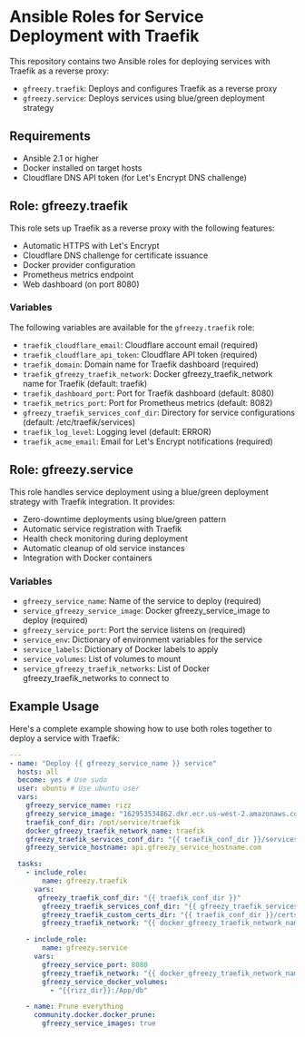 # Ansible Roles for Service Deployment with Traefik

This repository contains two Ansible roles for deploying services with Traefik as a reverse proxy:

- `gfreezy.traefik`: Deploys and configures Traefik as a reverse proxy
- `gfreezy.service`: Deploys services using blue/green deployment strategy

## Requirements

- Ansible 2.1 or higher
- Docker installed on target hosts
- Cloudflare DNS API token (for Let's Encrypt DNS challenge)

## Role: gfreezy.traefik

This role sets up Traefik as a reverse proxy with the following features:

- Automatic HTTPS with Let's Encrypt
- Cloudflare DNS challenge for certificate issuance
- Docker provider configuration
- Prometheus metrics endpoint
- Web dashboard (on port 8080)

### Variables

The following variables are available for the `gfreezy.traefik` role:

- `traefik_cloudflare_email`: Cloudflare account email (required)
- `traefik_cloudflare_api_token`: Cloudflare API token (required)
- `traefik_domain`: Domain name for Traefik dashboard (required)
- `traefik_gfreezy_traefik_network`: Docker gfreezy_traefik_network name for Traefik (default: traefik)
- `traefik_dashboard_port`: Port for Traefik dashboard (default: 8080)
- `traefik_metrics_port`: Port for Prometheus metrics (default: 8082)
- `gfreezy_traefik_services_conf_dir`: Directory for service configurations (default: /etc/traefik/services)
- `traefik_log_level`: Logging level (default: ERROR)
- `traefik_acme_email`: Email for Let's Encrypt notifications (required)

## Role: gfreezy.service

This role handles service deployment using a blue/green deployment strategy with Traefik integration. It provides:

- Zero-downtime deployments using blue/green pattern
- Automatic service registration with Traefik
- Health check monitoring during deployment
- Automatic cleanup of old service instances
- Integration with Docker containers

### Variables

- `gfreezy_service_name`: Name of the service to deploy (required)
- `service_gfreezy_service_image`: Docker gfreezy_service_image to deploy (required)
- `gfreezy_service_port`: Port the service listens on (required)
- `service_env`: Dictionary of environment variables for the service
- `service_labels`: Dictionary of Docker labels to apply
- `service_volumes`: List of volumes to mount
- `service_gfreezy_traefik_networks`: List of Docker gfreezy_traefik_networks to connect to

## Example Usage

Here's a complete example showing how to use both roles together to deploy a service with Traefik:

```yaml
---
- name: "Deploy {{ gfreezy_service_name }} service"
  hosts: all
  become: yes # Use sudo
  user: ubuntu # Use ubuntu user
  vars:
    gfreezy_service_name: rizz
    gfreezy_service_image: "162953534862.dkr.ecr.us-west-2.amazonaws.com/rizz"
    traefik_conf_dir: /opt/service/traefik
    docker_gfreezy_traefik_network_name: traefik
    gfreezy_traefik_services_conf_dir: "{{ traefik_conf_dir }}/services_conf"
    gfreezy_service_hostname: api.gfreezy_service_hostname.com

  tasks:
    - include_role:
        name: gfreezy.traefik
      vars:
       gfreezy_traefik_conf_dir: "{{ traefik_conf_dir }}"
        gfreezy_traefik_services_conf_dir: "{{ gfreezy_traefik_services_conf_dir }}"
        gfreezy_traefik_custom_certs_dir: "{{ traefik_conf_dir }}/certs"
        gfreezy_traefik_network: "{{ docker_gfreezy_traefik_network_name }}"

    - include_role:
        name: gfreezy.service
      vars:
        gfreezy_service_port: 8080
        gfreezy_traefik_network: "{{ docker_gfreezy_traefik_network_name }}"
        gfreezy_service_docker_volumes:
          - "{{rizz_dir}}:/App/db"

    - name: Prune everything
      community.docker.docker_prune:
        gfreezy_service_images: true

```

